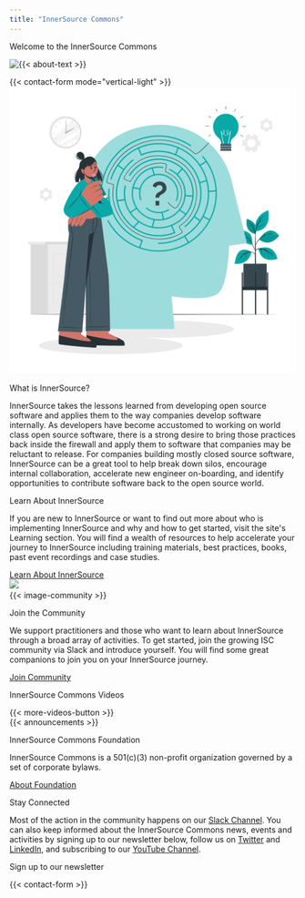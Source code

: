```yaml
---
title: "InnerSource Commons"
---
```




<section class="banner banner-head">
  <div class="container">
    <div class="row">
      <div class="col-lg-12 mx-auto text-center">
        <p class="h1">Welcome to the InnerSource Commons</p>
      </div>
    </div>
  </div>
</section>

<section class="section section-first">
  <div class="container">
    <div class="row align-items-center mb-3">
      <div class="col-md-9">
        <img src="/images/logo-big.png" class="img-fluid logo-home pr-5" style="float: left;">
        <p>{{< about-text >}}
        </p>
      </div>
      <div class="col-md-3">
        {{< contact-form mode="vertical-light" >}}
      </div>
    </div>
  </div>
</section>

<section class="section bg-light">
  <div class="container">
    <div class="row text-center">
      <div class="col-md-5 my-auto">
        <img src="/images/community/problem-solving.png" class="img-fluid pl-4 pr-4">
      </div>
      <div class="col-md-6 text-right">
        <p class="section-title h2">What is InnerSource?</p>
        <p>InnerSource takes the lessons learned from developing open source software and applies them to the way companies develop software internally. As developers have become accustomed to working on world class open source software, there is a strong desire to bring those practices back inside the firewall and apply them to software that companies may be reluctant to release. For companies building mostly closed source software, InnerSource can be a great tool to help break down silos, encourage internal collaboration, accelerate new engineer on-boarding, and identify opportunities to contribute software back to the open source world.
        </p>
      </div>
    </div>
  </div>
</section>


<section class="section">
  <div class="container">
    <div class="row text-right">
      <div class="col-md-6">
        <p class="section-title h2">Learn About InnerSource</p>
        <p>If you are new to InnerSource or want to find out more about who is implementing InnerSource and why and how to get started, visit the site's Learning section. You will find a wealth of resources to help accelerate your journey to InnerSource including training materials, best practices, books, past event recordings and case studies.
        </p>
        <a href="/learn/" class="btn-link">Learn About InnerSource<i class="ti-arrow-right"></i></a>
      </div>
      <div class="col-md-6 mt-4 mb-4 mb-md-0 float-right">
        <img src="/images/community/collaboration.png" class="img-fluid pl-4 pr-4">
      </div>
    </div>
  </div>
</section>


<section class="section">
  <div class="container">
    <div class="row align-items-center">
      <div class="col-md-5 mb-4 mb-md-0">
        {{< image-community >}}
      </div>
      <div class="col-md-6">
          <p class="section-title h2">Join the Community</p>
          <p>We support practitioners and those who want to learn about InnerSource through a broad array of activities. To get started, join the growing ISC community via Slack and introduce yourself. You will find some great companions to join you on your InnerSource journey.</p>
          <a href="/community/" class="btn-link">Join Community<i class="ti-arrow-right"></i></a>
        </div>
    </div>
  </div>
</section>

<section class="section bg-light">
  <div class="container">
    <div class="row align-items-center">
      <div class="col-md-12">
        <p class="h2 section-title text-center">InnerSource Commons Videos</p>
        <div id="youmax" class=""></div>
        {{< more-videos-button >}}
      </div>
    </div>
  </div>
</section>


<section class="section">
  <div class="container">
    <div class="row align-items-center">
      <div class="offset-md-2 col-md-4 mb-4 mb-md-0">
        {{< announcements >}}
      </div>
      <div class="col-md-5">
        <p class="section-title h2">InnerSource Commons Foundation</p>
        <p>InnerSource Commons is a 501(c)(3) non-profit organization governed by a set of corporate bylaws.</p>
        <p><a href="/about/" class="btn-link">About Foundation <i class="ti-arrow-right"></i></a></p>
      </div>
    </div>
  </div>
</section>

<section class="section-last section">
  <div class="container section-small shadow rounded-lg px-4 bg-light">
    <div class="row align-items-center justify-content-center text-center text-md-left">
      <div class="col-lg-5 col-md-4 mb-4 mb-md-0">
        <p class="h2 section-title">Stay Connected</p>
        <p class="mb-4">Most of the action in the community happens on our <a href="https://join.slack.com/t/innersourcecommons/shared_invite/zt-1msf8vcqu-fYEHcyI1l4eSPq6rGprMXA">Slack Channel</a>. You can also keep informed about the InnerSource Commons news, events and activities by signing up to our newsletter below, follow us on <a href="https://twitter.com/InnerSourceOrg">Twitter</a> and <a href="https://www.linkedin.com/company/innersourcecommons">LinkedIn</a>, and subscribing to our <a href="https://www.youtube.com/channel/UCoSPSd6Or4F_vpjo4SmyoEA">YouTube Channel</a>.</p>
      </div>
      <div class="col-md-5 offset-md-1">
        <p class="h3 section-title">Sign up to our newsletter</p>
        {{< contact-form >}}
      </div>
    </div>
  </div>
</section>
